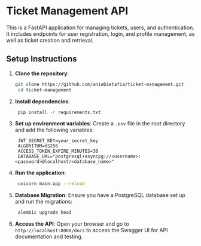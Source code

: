 # Ticket Management API

This is a FastAPI application for managing tickets, users, and authentication. It includes endpoints for user registration, login, and profile management, as well as ticket creation and retrieval.

## Setup Instructions

1. **Clone the repository**:
   ```bash
   git clone https://github.com/aniebietafia/ticket-management.git
    cd ticket-management
   ```
2. **Install dependencies**:
   ```bash
    pip install -r requirements.txt
   ```
3. **Set up environment variables**:
   Create a `.env` file in the root directory and add the following variables:
   ```plaintext
    JWT_SECRET_KEY=your_secret_key
    ALGORITHM=HS256
    ACCESS_TOKEN_EXPIRE_MINUTES=30
    DATABASE_URL="postgresql+asyncpg://<username>:<password>@localhost/<database_name>"
   ```
4. **Run the application**:
   ```bash
    uvicorn main:app --reload
   ```
5. **Database Migration**:
   Ensure you have a PostgreSQL database set up and run the migrations:
   ```bash
    alembic upgrade head
   ```
6. **Access the API**:
   Open your browser and go to `http://localhost:8000/docs` to access the Swagger UI for API documentation and testing.
